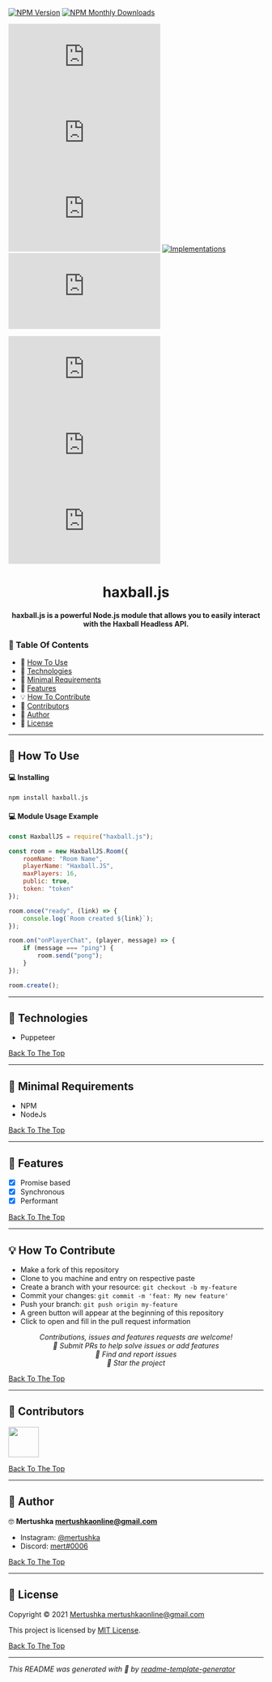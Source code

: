 [![NPM Version](https://img.shields.io/npm/v/haxball.js.svg?style=flat-square)](https://www.npmjs.com/package/haxball.js) [![NPM Monthly Downloads](https://img.shields.io/npm/dm/haxball.js.svg?style=flat-square)](https://npmjs.org/package/haxball.js)

[![License](https://img.shields.io/github/license/mertushka/haxball.js?style=flat-square)](LICENSE.md) [![Last Commit](https://img.shields.io/github/last-commit/mertushka/haxball.js?style=flat-square)](https://github.com/mertushka/haxball.js/commits/) ![Language Most Used](https://img.shields.io/github/languages/top/mertushka/haxball.js?style=flat-square) [![Implementations](https://img.shields.io/badge/%F0%9F%92%A1-implementations-8C8E93.svg?style=flat-square)](https://github.com/mertushka/haxball.js/issues) ![Repository Size](https://img.shields.io/github/repo-size/mertushka/haxball.js?style=flat-square)

[![Forks](https://img.shields.io/github/forks/mertushka/haxball.js?style=social)](https://github.com/mertushka/haxball.js/network/members) [![Stars](https://img.shields.io/github/stars/mertushka/haxball.js?style=social)](https://github.com/mertushka/haxball.js/stargazers) [![Watches](https://img.shields.io/github/watchers/mertushka/haxball.js?style=social)](https://github.com/mertushka/haxball.js/watchers)

<h1 id="title" align="center">haxball.js</h1>

<h4 align="center">haxball.js is a powerful Node.js module that allows you to easily interact with the Haxball Headless API.</h4>

### 🔖 Table Of Contents

-   🤔 [How To Use](#how-to-use)
-   🚀 [Technologies](#technologies)
-   🌱 [Minimal Requirements](#minimal-requirements)
-   🎊 [Features](#features)
-   💡 [How To Contribute](#how-to-contribute)
-   🤗 [Contributors](#contributors)
-   👤 [Author](#author)
-   🔏 [License](#license)

---

<h2 id="how-to-use">🤔 How To Use</h2>

#### 💻 Installing

```sh
npm install haxball.js
```

#### 💻 Module Usage Example

```js
const HaxballJS = require("haxball.js");

const room = new HaxballJS.Room({
    roomName: "Room Name",
    playerName: "Haxball.JS",
    maxPlayers: 16,
    public: true,
    token: "token"
});

room.once("ready", (link) => {
    console.log(`Room created ${link}`);
});

room.on("onPlayerChat", (player, message) => {
    if (message === "ping") {
        room.send("pong");
    }
});

room.create();
```

---

<h2 id="technologies">🚀 Technologies</h2>

-   Puppeteer

[Back To The Top](#title)

---

<h2 id="minimal-requirements">🌱 Minimal Requirements</h2>

-   NPM
-   NodeJs

[Back To The Top](#title)

---

<h2 id="features">🎊 Features</h2>

-   [x] Promise based
-   [x] Synchronous
-   [x] Performant

[Back To The Top](#title)

---

<h2 id="how-to-contribute">💡 How To Contribute</h2>

-   Make a fork of this repository
-   Clone to you machine and entry on respective paste
-   Create a branch with your resource: `git checkout -b my-feature`
-   Commit your changes: `git commit -m 'feat: My new feature'`
-   Push your branch: `git push origin my-feature`
-   A green button will appear at the beginning of this repository
-   Click to open and fill in the pull request information

<p align="center">
<i>Contributions, issues and features requests are welcome!</i><br />
<i>📮 Submit PRs to help solve issues or add features</i><br />
<i>🐛 Find and report issues</i><br />
<i>🌟 Star the project</i><br />
</p>

[Back To The Top](#title)

---

<h2 id="contributors">🤗 Contributors</h2>

<p>

<a href="https://github.com/mertushka"><img width="60" src="https://avatars1.githubusercontent.com/u/34413473?v=4"/>

</p>

[Back To The Top](#title)

---

<h2 id="author">👤 Author</h2>

🤓 **Mertushka <mertushkaonline@gmail.com>**

-   Instagram: [@mertushka](https://instagram.com/mertushka)
-   Discord: [mert#0006](https://discord.com/users/745038831472083065)

[Back To The Top](#title)

---

<h2 id="license">🔏 License</h2>

Copyright © 2021 [Mertushka <mertushkaonline@gmail.com>](https://github.com/mertushka)

This project is licensed by [MIT License](https://api.github.com/licenses/mit).

[Back To The Top](#title)

---

_This README was generated with 💟 by [readme-template-generator](https://github.com/mertushka/readme-template-generator)_

